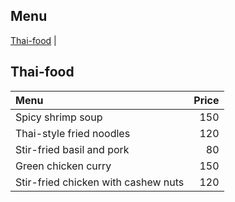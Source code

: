 ## Menu

[Thai-food](#Thai-food) |

## Thai-food

| Menu                                  | Price  |
|:--------------------------------------|-------:|
| Spicy shrimp soup                  |   150  |
| Thai-style fried noodles           |   120  |
| Stir-fried basil and pork          |   80   |
| Green chicken curry                |   150  |
| Stir-fried chicken with cashew nuts|  120   |
